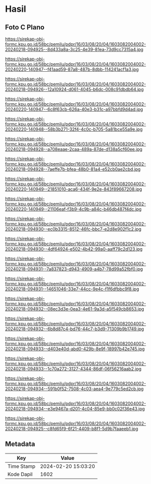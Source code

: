 # Hasil

## Foto C Plano

https://sirekap-obj-formc.kpu.go.id/58bc/pemilu/pdpr/16/03/08/20/04/1603082004002-20240218-094925--8d433a8a-3c25-4e39-81ea-73d9cc7315a4.jpg

https://sirekap-obj-formc.kpu.go.id/58bc/pemilu/pdpr/16/03/08/20/04/1603082004002-20240220-140947--f41aad59-87a8-487b-8dbb-114241acf1a3.jpg

https://sirekap-obj-formc.kpu.go.id/58bc/pemilu/pdpr/16/03/08/20/04/1603082004002-20240218-094926--12a10924-d061-4045-b6dc-008c91dbdb64.jpg

https://sirekap-obj-formc.kpu.go.id/58bc/pemilu/pdpr/16/03/08/20/04/1603082004002-20240220-140947--6c8f63cb-626a-40e3-b31c-a97bbfd9d4ad.jpg

https://sirekap-obj-formc.kpu.go.id/58bc/pemilu/pdpr/16/03/08/20/04/1603082004002-20240220-140948--58b3b271-32f4-4c0c-b705-5a81bce55a9e.jpg

https://sirekap-obj-formc.kpu.go.id/58bc/pemilu/pdpr/16/03/08/20/04/1603082004002-20240218-094928--a708eaae-2caa-489a-87de-d138a5cf60ee.jpg

https://sirekap-obj-formc.kpu.go.id/58bc/pemilu/pdpr/16/03/08/20/04/1603082004002-20240218-094928--7aeffe7b-bfea-48b0-81a4-e52cb0ae2cbd.jpg

https://sirekap-obj-formc.kpu.go.id/58bc/pemilu/pdpr/16/03/08/20/04/1603082004002-20240220-140949--21851010-aca6-434f-9e2e-843f89667208.jpg

https://sirekap-obj-formc.kpu.go.id/58bc/pemilu/pdpr/16/03/08/20/04/1603082004002-20240220-140949--21106eaf-f3b9-4c9b-a84c-b46db487f4dc.jpg

https://sirekap-obj-formc.kpu.go.id/58bc/pemilu/pdpr/16/03/08/20/04/1603082004002-20240218-094930--ec0b3315-8512-46fc-bbc7-e2d8e902f1c2.jpg

https://sirekap-obj-formc.kpu.go.id/58bc/pemilu/pdpr/16/03/08/20/04/1603082004002-20240218-094930--4df64924-e502-4b42-99a0-aaff79c2d123.jpg

https://sirekap-obj-formc.kpu.go.id/58bc/pemilu/pdpr/16/03/08/20/04/1603082004002-20240218-094931--7a837823-d943-4909-a4b7-78d99a52fbf0.jpg

https://sirekap-obj-formc.kpu.go.id/58bc/pemilu/pdpr/16/03/08/20/04/1603082004002-20240218-094931--14651046-33e7-44cc-9e4c-f1f6dfbbc9f8.jpg

https://sirekap-obj-formc.kpu.go.id/58bc/pemilu/pdpr/16/03/08/20/04/1603082004002-20240218-094932--08ec3d3e-0ea3-4e61-9a3d-a5f549cb8653.jpg

https://sirekap-obj-formc.kpu.go.id/58bc/pemilu/pdpr/16/03/08/20/04/1603082004002-20240218-094932--6b8d87c4-bd76-44c7-b3d9-71309b9b1749.jpg

https://sirekap-obj-formc.kpu.go.id/58bc/pemilu/pdpr/16/03/08/20/04/1603082004002-20240218-094933--d403e40d-abd0-429b-8e9f-18997b42e745.jpg

https://sirekap-obj-formc.kpu.go.id/58bc/pemilu/pdpr/16/03/08/20/04/1603082004002-20240218-094933--1c70a272-3127-4344-86df-06f56216aab2.jpg

https://sirekap-obj-formc.kpu.go.id/58bc/pemilu/pdpr/16/03/08/20/04/1603082004002-20240218-094934--591b0f52-7508-4c03-aea4-9e779c5ed2cb.jpg

https://sirekap-obj-formc.kpu.go.id/58bc/pemilu/pdpr/16/03/08/20/04/1603082004002-20240218-094934--e3e9467a-d201-4c04-85e9-bb0c02f36e43.jpg

https://sirekap-obj-formc.kpu.go.id/58bc/pemilu/pdpr/16/03/08/20/04/1603082004002-20240218-094925--c8fd65f9-6f21-4409-b8f1-5d9b7faaeeb1.jpg


## Metadata

| Key        | Value               |
| ---------- | ------------------- |
| Time Stamp | 2024-02-20 15:03:20 |
| Kode Dapil | 1602                |



